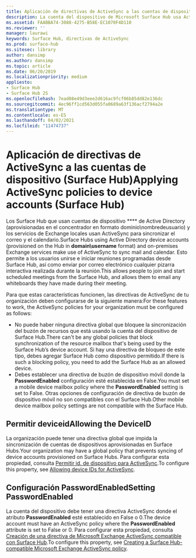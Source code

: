 ```yaml
---
title: Aplicación de directivas de ActiveSync a las cuentas de dispositivo (Surface Hub)
description: La cuenta del dispositivo de Microsoft Surface Hub usa ActiveSync para sincronizar el correo y el calendario. Esto permite a los usuarios unirse e iniciar reuniones programadas desde Surface Hub, así como enviar por correo electrónico cualquier pizarra interactiva realizada durante la reunión.
ms.assetid: FAABBA74-3088-4275-B58E-EC1070F4D110
ms.reviewer: ''
manager: laurawi
keywords: Surface Hub, directivas de ActiveSync
ms.prod: surface-hub
ms.sitesec: library
author: dansimp
ms.author: dansimp
ms.topic: article
ms.date: 06/20/2019
ms.localizationpriority: medium
appliesto:
- Surface Hub
- Surface Hub 2S
ms.openlocfilehash: 7ead08e49d3eee2d616ac9fcf06b85dd82e136dc
ms.sourcegitcommit: 4ec96ff1cd563d055fa0689a63f136acf2794a2e
ms.translationtype: MT
ms.contentlocale: es-ES
ms.lasthandoff: 04/02/2021
ms.locfileid: "11474737"
---
```

# <a name="applying-activesync-policies-to-device-accounts-surface-hub"></a><span data-ttu-id="6580c-105">Aplicación de directivas de ActiveSync a las cuentas de dispositivo (Surface Hub)</span><span class="sxs-lookup"><span data-stu-id="6580c-105">Applying ActiveSync policies to device accounts (Surface Hub)</span></span>


<span data-ttu-id="6580c-106">Los Surface Hub que usan cuentas de dispositivo \*\*\*\* de Active Directory (aprovisionadas en el concentrador en formato dominio\nombredeusuario) y los servicios de Exchange locales usan ActiveSync para sincronizar el correo y el calendario.</span><span class="sxs-lookup"><span data-stu-id="6580c-106">Surface Hubs using Active Directory device accounts (provisioned on the Hub in **domain\username** format) and on-premises Exchange services make use of ActiveSync to sync mail and calendar.</span></span> <span data-ttu-id="6580c-107">Esto permite a los usuarios unirse e iniciar reuniones programadas desde Surface Hub, así como enviar por correo electrónico cualquier pizarra interactiva realizada durante la reunión.</span><span class="sxs-lookup"><span data-stu-id="6580c-107">This allows people to join and start scheduled meetings from the Surface Hub, and allows them to email any whiteboards they have made during their meeting.</span></span>

<span data-ttu-id="6580c-108">Para que estas características funcionen, las directivas de ActiveSync de tu organización deben configurarse de la siguiente manera:</span><span class="sxs-lookup"><span data-stu-id="6580c-108">For these features to work, the ActiveSync policies for your organization must be configured as follows:</span></span>

-   <span data-ttu-id="6580c-109">No puede haber ninguna directiva global que bloquee la sincronización del buzón de recursos que está usando la cuenta del dispositivo de Surface Hub.</span><span class="sxs-lookup"><span data-stu-id="6580c-109">There can't be any global policies that block synchronization of the resource mailbox that's being used by the Surface Hub’s device account.</span></span> <span data-ttu-id="6580c-110">Si hay una directiva de bloqueo de este tipo, debes agregar Surface Hub como dispositivo permitido.</span><span class="sxs-lookup"><span data-stu-id="6580c-110">If there is such a blocking policy, you need to add the Surface Hub as an allowed device.</span></span>
-   <span data-ttu-id="6580c-111">Debes establecer una directiva de buzón de dispositivo móvil donde la **PasswordEnabled** configuración esté establecida en False.</span><span class="sxs-lookup"><span data-stu-id="6580c-111">You must set a mobile device mailbox policy where the **PasswordEnabled** setting is set to False.</span></span> <span data-ttu-id="6580c-112">Otras opciones de configuración de directiva de buzón de dispositivo móvil no son compatibles con el Surface Hub.</span><span class="sxs-lookup"><span data-stu-id="6580c-112">Other mobile device mailbox policy settings are not compatible with the Surface Hub.</span></span>

## <a name="allowing-the-deviceid"></a><span data-ttu-id="6580c-113">Permitir deviceid</span><span class="sxs-lookup"><span data-stu-id="6580c-113">Allowing the DeviceID</span></span>

<span data-ttu-id="6580c-114">La organización puede tener una directiva global que impida la sincronización de cuentas de dispositivos aprovisionadas en Surface Hubs.</span><span class="sxs-lookup"><span data-stu-id="6580c-114">Your organization may have a global policy that prevents syncing of device accounts provisioned on Surface Hubs.</span></span> <span data-ttu-id="6580c-115">Para configurar esta propiedad, consulta [Permitir id. de dispositivo para ActiveSync](appendix-a-powershell-scripts-for-surface-hub.md#allowing-device-ids-for-activesync).</span><span class="sxs-lookup"><span data-stu-id="6580c-115">To configure this property, see [Allowing device IDs for ActiveSync](appendix-a-powershell-scripts-for-surface-hub.md#allowing-device-ids-for-activesync).</span></span>

## <a name="setting-passwordenabled"></a><span data-ttu-id="6580c-116">Configuración PasswordEnabled</span><span class="sxs-lookup"><span data-stu-id="6580c-116">Setting PasswordEnabled</span></span>

<span data-ttu-id="6580c-117">La cuenta del dispositivo debe tener una directiva ActiveSync donde el atributo **PasswordEnabled** esté establecido en False o 0.</span><span class="sxs-lookup"><span data-stu-id="6580c-117">The device account must have an ActiveSync policy where the **PasswordEnabled** attribute is set to False or 0.</span></span> <span data-ttu-id="6580c-118">Para configurar esta propiedad, consulta [Creación de una directiva de Microsoft Exchange ActiveSync compatible con Surface Hub](appendix-a-powershell-scripts-for-surface-hub.md#create-compatible-as-policy).</span><span class="sxs-lookup"><span data-stu-id="6580c-118">To configure this property, see [Creating a Surface Hub-compatible Microsoft Exchange ActiveSync policy](appendix-a-powershell-scripts-for-surface-hub.md#create-compatible-as-policy).</span></span>

 

 





